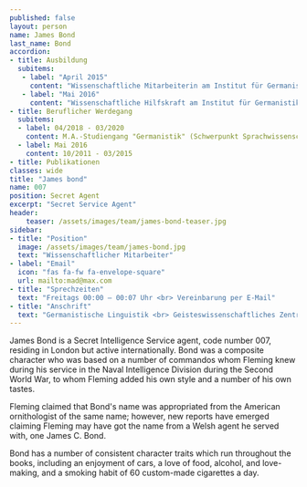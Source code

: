 ```yaml
---
published: false
layout: person
name: James Bond
last_name: Bond
accordion:
- title: Ausbildung
  subitems:
   - label: "April 2015"
     content: "Wissenschaftliche Mitarbeiterin am Institut für Germanistik der Universität Leipzig, Lehrstuhl für Germanistische Linguistik/Grammatik (Prof. Dr. Barbara Schlücker)"
   - label: "Mai 2016"
     content: "Wissenschaftliche Hilfskraft am Institut für Germanistik der Universität Leipzig bei Prof. Dr. Barbara Schlücker"
- title: Beruflicher Werdegang
  subitems:
  - label: 04/2018 - 03/2020
    content: M.A.-Studiengang "Germanistik" (Schwerpunkt Sprachwissenschaft), Universität Leipzig
  - label: Mai 2016
    content: 10/2011 - 03/2015
- title: Publikationen
classes: wide
title: "James bond"
name: 007
position: Secret Agent
excerpt: "Secret Service Agent"
header:
    teaser: /assets/images/team/james-bond-teaser.jpg
sidebar:
- title: "Position"
  image: /assets/images/team/james-bond.jpg
  text: "Wissenschaftlicher Mitarbeiter"
- label: "Email"
  icon: "fas fa-fw fa-envelope-square"
  url: mailto:mad@max.com
- title: "Sprechzeiten"
  text: "Freitags 00:00 – 00:07 Uhr <br> Vereinbarung per E-Mail"
- title: "Anschrift"
  text: "Germanistische Linguistik <br> Geisteswissenschaftliches Zentrum <br> Beethovenstraße 15, Raum 1412 <br> 04107 Leipzig"
---
```


James Bond is a Secret Intelligence Service agent, code number 007, residing in London but active internationally.
Bond was a composite character who was based on a number of commandos whom Fleming knew during his service in the Naval Intelligence Division
during the Second World War, to whom Fleming added his own style and a number of his own tastes.

Fleming claimed that Bond's name was appropriated from the American ornithologist of the same name; however, new reports have emerged claiming
Fleming may have got the name from a Welsh agent he served with, one James C. Bond.

Bond has a number of consistent character traits which run throughout the books, including an enjoyment of cars, a love of food,
alcohol, and love-making, and a smoking habit of 60 custom-made cigarettes a day.